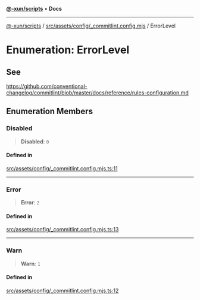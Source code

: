 [**@-xun/scripts**](../../../../../README.md) • **Docs**

***

[@-xun/scripts](../../../../../README.md) / [src/assets/config/\_commitlint.config.mjs](../README.md) / ErrorLevel

# Enumeration: ErrorLevel

## See

https://github.com/conventional-changelog/commitlint/blob/master/docs/reference/rules-configuration.md

## Enumeration Members

### Disabled

> **Disabled**: `0`

#### Defined in

[src/assets/config/\_commitlint.config.mjs.ts:11](https://github.com/Xunnamius/xscripts/blob/5720c37375b8ffddbde03f8e53002853e0eeabbc/src/assets/config/_commitlint.config.mjs.ts#L11)

***

### Error

> **Error**: `2`

#### Defined in

[src/assets/config/\_commitlint.config.mjs.ts:13](https://github.com/Xunnamius/xscripts/blob/5720c37375b8ffddbde03f8e53002853e0eeabbc/src/assets/config/_commitlint.config.mjs.ts#L13)

***

### Warn

> **Warn**: `1`

#### Defined in

[src/assets/config/\_commitlint.config.mjs.ts:12](https://github.com/Xunnamius/xscripts/blob/5720c37375b8ffddbde03f8e53002853e0eeabbc/src/assets/config/_commitlint.config.mjs.ts#L12)
